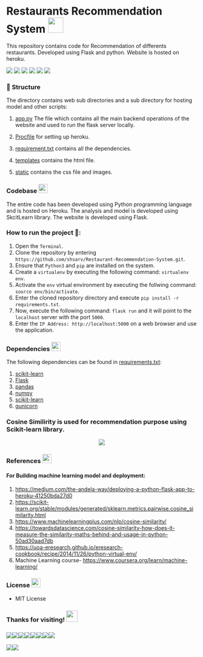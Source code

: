 # Restaurants Recommendation System  <img src="https://image.flaticon.com/icons/png/512/52/52172.png" width="40px">


This repository contains code for Recommendation of differents restaurants. Developed using Flask and python. Website is hosted on heroku.
<!--It's live at https://restaurants-spotter.herokuapp.com/  . -->

![](https://img.shields.io/badge/python-3.6%20|%203.7%20|%203.8-FFFC00?style=flat-circle&logo=python&logoColor=309698)
![](https://img.shields.io/github/license/shsarv/Restaurant-Recommendation-System?color=9900cc&logoColor=9900cc)
![](https://img.shields.io/badge/build-flask%201.1.2-blue?style=flat-circle&logo=flask&logoColor=white)
![](https://img.shields.io/github/repo-size/shsarv/Restaurant-Recommendation-System?color=e02c73&style=flat-circle)
![](https://img.shields.io/tokei/lines/github/shsarv/Restaurant-Recommendation-System?color=orange&logoColor=blue&style=flat-circle)
![](https://img.shields.io/github/languages/top/shsarv/Restaurant-Recommendation-System?color=blueviolet&style=flat-circle)


### 📂 Structure

The directory contains web sub directories and a sub directory for hosting model and other scripts:

1. [app.py](https://github.com/shsarv/Restaurant-Recommendation-System/blob/main/app.py) The file which contains all the main backend operations of the website and used to run the flask server locally.
   
2. [Procfile](https://github.com/shsarv/Restaurant-Recommendation-System/blob/main/Procfile) for setting up heroku.

3. [requirement.txt](https://github.com/shsarv/Restaurant-Recommendation-System/blob/main/requirements.txt) contains all the dependencies.

4. [templates](https://github.com/shsarv/Restaurant-Recommendation-System/blob/main/templates) contains the html file.

5. [static](https://github.com/shsarv/Restaurant-Recommendation-System/blob/main/static) contains the css file and images.
  
### Codebase <img src="https://www.flaticon.com/svg/static/icons/svg/3565/3565585.svg" width="24px">

The entire code has been developed using Python programming language and is hosted on Heroku. The analysis and model is developed using SkcitLearn library. The website is developed using Flask. 

### How to run the project 🚀:

  1. Open the `Terminal`.
  2. Clone the repository by entering `https://github.com/shsarv/Restaurant-Recommendation-System.git`.
  3. Ensure that `Python3` and `pip` are installed on the system.
  4. Create a `virtualenv` by executing the following command: `virtualenv env`.
  5. Activate the `env` virtual environment by executing the follwing command: `source env/bin/activate`.
  6. Enter the cloned repository directory and execute `pip install -r requirements.txt`.
  7. Now, execute the following command: `flask run` and it will point to the `localhost` server with the port `5000`.
  8. Enter the `IP Address: http://localhost:5000` on a web browser and use the application.
  
### Dependencies <img src="https://www.flaticon.com/svg/static/icons/svg/2621/2621122.svg" width="24px">

The following dependencies can be found in [requirements.txt](https://github.com/shsarv/Restaurant-Recommendation-System/blob/main/requirements.txt):

  1. [scikit-learn](https://scikit-learn.org/)
  2. [Flask](https://palletsprojects.com/p/flask/)
  3. [pandas](https://pandas.pydata.org/)
  4. [numpy](http://www.numpy.org/)
  5. [scikit-learn](https://scikit-learn.org/stable/index.html)
  6. [gunicorn](https://gunicorn.org/)
  
### Cosine Similirity is used for recommendation purpose using Scikit-learn library.


<center><img src=https://encrypted-tbn0.gstatic.com/images?q=tbn%3AANd9GcRa3ATcSqTT8I671rT7KAjWSDoAq70w6nDStA&usqp=CAU"></center>


### References <img src="https://www.flaticon.com/svg/static/icons/svg/1420/1420886.svg" width="24px">
#### For Building machine learning model and deployment:
1. https://medium.com/the-andela-way/deploying-a-python-flask-app-to-heroku-41250bda27d0
2. https://scikit-learn.org/stable/modules/generated/sklearn.metrics.pairwise.cosine_similarity.html
3. https://www.machinelearningplus.com/nlp/cosine-similarity/
4. https://towardsdatascience.com/cosine-similarity-how-does-it-measure-the-similarity-maths-behind-and-usage-in-python-50ad30aad7db
5. https://uoa-eresearch.github.io/eresearch-cookbook/recipe/2014/11/26/python-virtual-env/
6. Machine Learning course- https://www.coursera.org/learn/machine-learning/


### License <img src="https://www.flaticon.com/svg/static/icons/svg/1728/1728431.svg" width="24px">

- MIT License 


<h3> Thanks for visiting! <img src="https://www.flaticon.com/svg/static/icons/svg/3159/3159002.svg" width="30px"><h3>

[![](https://sourcerer.io/fame/shsarv/shsarv/Restaurant-Recommendation-System/images/0)](https://sourcerer.io/fame/shsarv/shsarv/Restaurant-Recommendation-System/links/0)[![](https://sourcerer.io/fame/shsarv/shsarv/Restaurant-Recommendation-System/images/1)](https://sourcerer.io/fame/shsarv/shsarv/Restaurant-Recommendation-System/links/1)[![](https://sourcerer.io/fame/shsarv/shsarv/Restaurant-Recommendation-System/images/2)](https://sourcerer.io/fame/shsarv/shsarv/Restaurant-Recommendation-System/links/2)[![](https://sourcerer.io/fame/shsarv/shsarv/Restaurant-Recommendation-System/images/3)](https://sourcerer.io/fame/shsarv/shsarv/Restaurant-Recommendation-System/links/3)[![](https://sourcerer.io/fame/shsarv/shsarv/Restaurant-Recommendation-System/images/4)](https://sourcerer.io/fame/shsarv/shsarv/Restaurant-Recommendation-System/links/4)[![](https://sourcerer.io/fame/shsarv/shsarv/Restaurant-Recommendation-System/images/5)](https://sourcerer.io/fame/shsarv/shsarv/Restaurant-Recommendation-System/links/5)[![](https://sourcerer.io/fame/shsarv/shsarv/Restaurant-Recommendation-System/images/6)](https://sourcerer.io/fame/shsarv/shsarv/Restaurant-Recommendation-System/links/6)[![](https://sourcerer.io/fame/shsarv/shsarv/Restaurant-Recommendation-System/images/7)](https://sourcerer.io/fame/shsarv/shsarv/Restaurant-Recommendation-System/links/7)

<img src="https://img.shields.io/github/followers/shsarv?style=social"><img src="https://img.shields.io/twitter/follow/sarveshroli?label=twitter&style=social">
